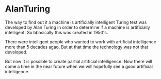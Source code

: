 # AlanTuring
The way to find out it a machine is artificially intelligent
Turing test was developed by Alan Turing in order to determine if a machine is artificially intelligent. 
So bbasically this was created in 1950's. 

There were intelligent people who wanted to work with artificial intelligence more than 5 decades agao. But at that time the technology was not that developed. 

But now it is possible to create partial artificial intelligence. Now there will come a time in the near future when we will hopefully see a good artificial intelligence.
